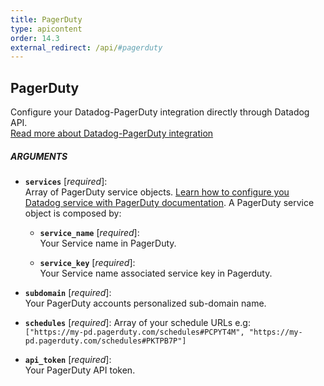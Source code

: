 ```yaml
---
title: PagerDuty
type: apicontent
order: 14.3
external_redirect: /api/#pagerduty
---
```


## PagerDuty

Configure your Datadog-PagerDuty integration directly through Datadog API.  
[Read more about Datadog-PagerDuty integration][1]

##### ARGUMENTS

* **`services`** [*required*]:    
    Array of PagerDuty service objects. [Learn how to configure you Datadog service with PagerDuty documentation][2]. A PagerDuty service object is composed by:  
    
    * **`service_name`** [*required*]:  
        Your Service name in PagerDuty.

    * **`service_key`** [*required*]:  
        Your Service name associated service key in Pagerduty.

* **`subdomain`** [*required*]:  
    Your PagerDuty accounts personalized sub-domain name.
  
* **`schedules`** [*required*]:
    Array of your schedule URLs e.g:  
     `["https://my-pd.pagerduty.com/schedules#PCPYT4M", "https://my-pd.pagerduty.com/schedules#PKTPB7P"]`
  
* **`api_token`** [*required*]:  
    Your PagerDuty API token.

[1]: /integrations/pagerduty
[2]: https://www.pagerduty.com/docs/guides/datadog-integration-guide/
